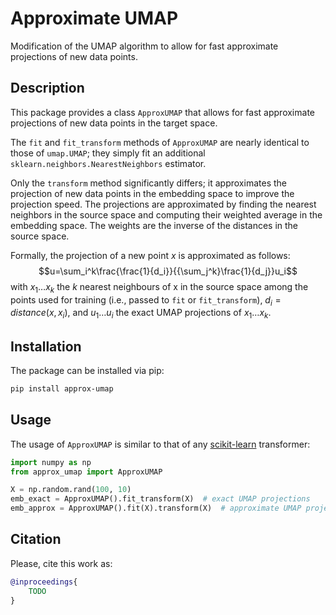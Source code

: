 # Approximate UMAP

Modification of the UMAP algorithm to allow for fast approximate projections of
new data points.

## Description

This package provides a class `ApproxUMAP` that allows for fast approximate projections of new data points in the target
space.

The `fit` and `fit_transform` methods of `ApproxUMAP` are nearly identical to those of `umap.UMAP`;
they simply fit an additional `sklearn.neighbors.NearestNeighbors` estimator.

Only the `transform` method significantly differs; it approximates the projection of new data points
in the embedding space to improve the projection speed.
The projections are approximated by finding the nearest neighbors in the
source space and computing their weighted average in the embedding space.
The weights are the inverse of the distances in the source space.

Formally, the projection of a new point $x$ is approximated as follows:
$$u=\sum_i^k\frac{\frac{1}{d_i}}{{\sum_j^k}\frac{1}{d_j}}u_i$$
with $x_1\dots x_k$ the $k$ nearest neighbours of x in the source space
among the points used for training (i.e., passed to `fit` or `fit_transform`),
$d_i=distance(x, x_i)$, and $u_1\dots u_i$ the exact UMAP projections of $x_1\dots x_k$.

## Installation

The package can be installed via pip:

```bash
pip install approx-umap
```

## Usage

The usage of `ApproxUMAP` is similar to that of any [scikit-learn](https://scikit-learn.org/stable/index.html)
transformer:

```python
import numpy as np
from approx_umap import ApproxUMAP

X = np.random.rand(100, 10)
emb_exact = ApproxUMAP().fit_transform(X)  # exact UMAP projections
emb_approx = ApproxUMAP().fit(X).transform(X)  # approximate UMAP projection
```

## Citation

Please, cite this work as:

```bibtex
@inproceedings{
    TODO
}
```